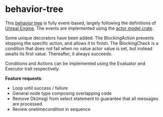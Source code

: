 # behavior-tree

This [behavior tree](<https://en.wikipedia.org/wiki/Behavior_tree_(artificial_intelligence,_robotics_and_control)>) is fully event-based, largely following the definitions of [Unreal Engine](https://docs.unrealengine.com/5.0/en-US/behavior-tree-in-unreal-engine---overview/#behaviortreesareevent-driven). The events are implemented using the [actor model crate](https://github.com/AvalorAI/actor-model).

Some unique decorators have been added. The BlockingAction prevents stopping the specific action, and allows it to finish. The BlockingCheck is a condition that does not fail when no value actor value is set, but instead awaits its first value. Thereafter, it always succeeds.

Conditions and Actions can be implemented using the Evaluator and Executor trait respectively.

**Feature requests**:

- Loop until success / failure
- General node type composing overlapping code
- Remove Ok(msg) from select statement to guarantee that all messages are processed
- Review onetimecondition in sequence
